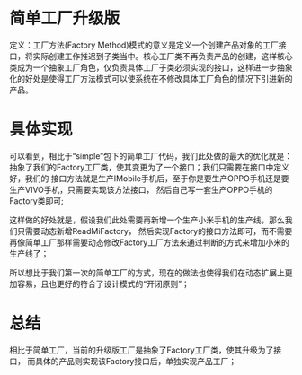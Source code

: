 # 简单工厂升级版
定义：工厂方法(Factory Method)模式的意义是定义一个创建产品对象的工厂接口，将实际创建工作推迟到子类当中。核心工厂类不再负责产品的创建，这样核心类成为一个抽象工厂角色，仅负责具体工厂子类必须实现的接口，这样进一步抽象化的好处是使得工厂方法模式可以使系统在不修改具体工厂角色的情况下引进新的产品。


# 具体实现
可以看到，相比于“simple”包下的简单工厂代码，我们此处做的最大的优化就是：
抽象了我们的Factory工厂类，使其变更为了一个接口；我们只需要在接口中定义好，我们的
接口方法就是生产IMobile手机后，至于你是要生产OPPO手机还是要生产VIVO手机，只需要实现该方法接口，
然后自己写一套生产OPPO手机的Factory类即可;

这样做的好处就是，假设我们此处需要再新增一个生产小米手机的生产线，那么我们只需要动态新增ReadMiFactory，
然后实现Factory的接口方法即可，而不需要再像简单工厂那样需要动态修改Factory工厂方法来通过判断的方式来增加小米的生产线了；

所以想比于我们第一次的简单工厂的方式，现在的做法也使得我们在动态扩展上更加容易，且也更好的符合了设计模式的“开闭原则”；

# 总结 
相比于简单工厂，当前的升级版工厂是抽象了Factory工厂类，使其升级为了接口，
而具体的产品则实现该Factory接口后，单独实现产品工厂；